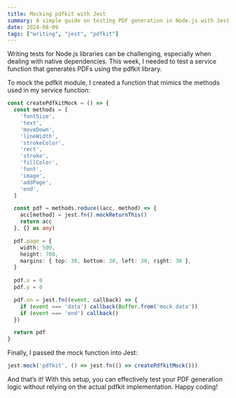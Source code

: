 ```yaml
---
title: Mocking pdfkit with Jest
summary: A simple guide on testing PDF generation in Node.js with Jest.
date: 2024-08-09
tags: ["writing", "jest", "pdfkit"]
---
```


Writing tests for Node.js libraries can be challenging, especially when dealing with native dependencies. This week, I needed to test a service function that generates PDFs using the pdfkit library.

To mock the pdfkit module, I created a function that mimics the methods used in my service function:

```ts
const createPdfkitMock = () => {
  const methods = [
    'fontSize',
    'text',
    'moveDown',
    'lineWidth',
    'strokeColor',
    'rect',
    'stroke',
    'fillColor',
    'font',
    'image',
    'addPage',
    'end',
  ]

  const pdf = methods.reduce((acc, method) => {
    acc[method] = jest.fn().mockReturnThis()
    return acc
  }, {} as any)

  pdf.page = {
    width: 500,
    height: 700,
    margins: { top: 30, bottom: 30, left: 30, right: 30 },
  }
  
  pdf.x = 0
  pdf.y = 0

  pdf.on = jest.fn((event, callback) => {
    if (event === 'data') callback(Buffer.from('mock data'))
    if (event === 'end') callback()
  })

  return pdf
}
```
Finally, I passed the mock function into Jest:

```ts
jest.mock('pdfkit', () => jest.fn(() => createPdfkitMock()))
```

And that’s it! With this setup, you can effectively test your PDF generation logic without relying on the actual pdfkit implementation. Happy coding!


